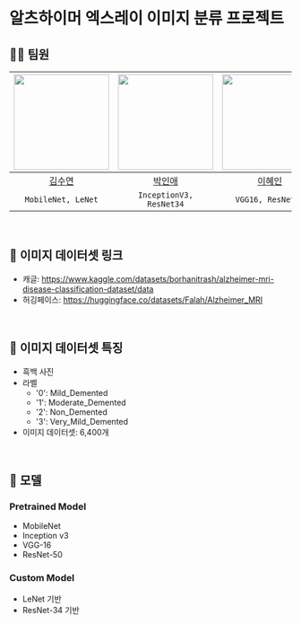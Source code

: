 # 알츠하이머 엑스레이 이미지 분류 프로젝트
## 👩‍💻 팀원
|<img src="https://github.com/user-attachments/assets/a5aa9e3f-ca78-4371-8f54-03605c523540" width="170" />|<img src="https://github.com/user-attachments/assets/a5aa9e3f-ca78-4371-8f54-03605c523540" width="170" />|<img src="https://github.com/user-attachments/assets/a5aa9e3f-ca78-4371-8f54-03605c523540" width="170" />|
|:---------:|:---------:|:---------:|
|[김수연](https://github.com/sooonsyk)|[박인애](https://github.com/inaemon)|[이혜인](https://github.com/leehimcm)|
| `MobileNet, LeNet` | `InceptionV3, ResNet34` | `VGG16, ResNet50` | </br>

<br/>

## 🎄 이미지 데이터셋 링크
- 캐글: https://www.kaggle.com/datasets/borhanitrash/alzheimer-mri-disease-classification-dataset/data
- 허깅페이스: https://huggingface.co/datasets/Falah/Alzheimer_MRI

<br/>

## 🎄 이미지 데이터셋 특징
- 흑백 사진
- 라벨
  - '0': Mild_Demented
  - '1': Moderate_Demented
  - '2': Non_Demented
  - '3': Very_Mild_Demented
- 이미지 데이터셋: 6,400개

<br/>

## 🎄 모델
### Pretrained Model
- MobileNet
- Inception v3
- VGG-16
- ResNet-50
### Custom Model
- LeNet 기반
- ResNet-34 기반
